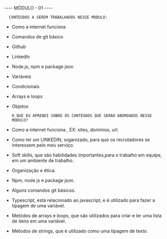   
----  MÓDULO - 01  ----
      
      
      CONTEÚDOS A SEREM TRABALHADOS NESSE MÓDULO:


- Como a internet funciona
- Comandos de git básico
- Github
- LinkedIn
- Node.js, npm e package json
- Variáveis
- Condicionais
- Arrays e loops
- Objetos

      O QUE EU APRENDI SOBRE OS CONTEÚDOS QUE SERÃO ABORDADOS NESSE MÓDULO?


- Como a internet funciona , EX: sites, domínios, url.
- Como ter um LINKEDIN, organizado, para que os recrutadores se interessem pelo meu serviço.
- Soft skills, que são habilidades importantes,para o trabalho em equipe, em um ambiente de trabalho.
- Organização e ética.
- Npm, node js e package json.
- Alguns comandos git básicos.
- Typescript, está relacionado ao javascript, e é utilizado para fazer a tipagem de uma variável.
- Metódos de arrays e loops, que são utilizados para criar e ler uma lista de itens em uma variável.
- Métodos de strings, que é utilizado como uma tipagem de texto.

    